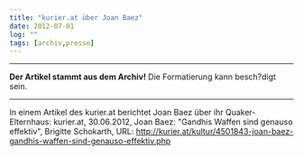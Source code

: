 ```yaml
---
title: "kurier.at über Joan Baez"
date: 2012-07-01
log: ""
tags: [archiv,presse]
---
```

<hr><b>Der Artikel stammt aus dem Archiv!</b> Die Formatierung kann besch?digt sein.<hr>

In einem Artikel des kurier.at berichtet  Joan Baez über ihr Quaker-Elternhaus: kurier.at, 30.06.2012, Joan Baez: "Gandhis Waffen sind genauso effektiv", Brigitte Schokarth, URL: http://kurier.at/kultur/4501843-joan-baez-gandhis-waffen-sind-genauso-effektiv.php
